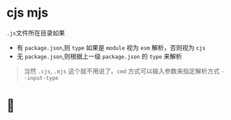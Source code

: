 # cjs mjs

`.js`文件所在目录如果

- 有 `package.json`,则 `type` 如果是 `module` 视为 `esm` 解析，否则视为 `cjs`
- 无 `package.json`,则根据上一级 `package.json` 的 `type` 来解析

> 当然 `.cjs`, `.mjs` 这个就不用说了。`cmd` 方式可以输入参数来指定解析方式 `--input-type`

# 